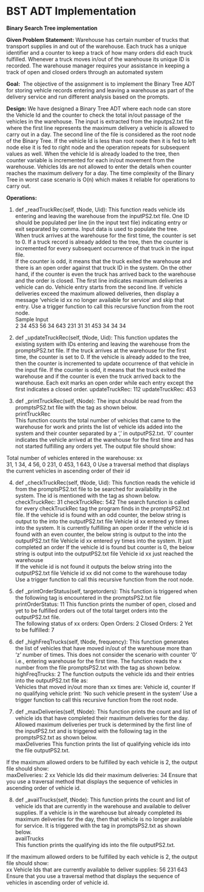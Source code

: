 # BST ADT Implementation
**Binary Search Tree implementation**

**Given Problem Statement:**
Warehouse has certain number of trucks that transport supplies in and out of the warehouse. Each truck has a unique identifier and a counter to keep a track of how many orders did each truck fulfilled. Whenever a truck moves in/out of the warehouse its unique ID is recorded. The  warehouse  manager  requires  your  assistance  in  keeping  a  track  of  open  and  closed  orders through an automated system

**Goal:** 
The objective of the assignment is to implement the Binary Tree ADT for storing vehicle records entering and leaving a warehouse as part of the delivery service and run different analysis based on the prompts.

**Design:**
We have designed a Binary Tree ADT where each node can store the Vehicle Id and the counter to check the total in/out passage of the vehicles in the warehouse. The input is extracted from the inputps2.txt file where the first line represents the maximum delivery a vehicle is allowed to carry out in a day. The second line of the file is considered as the root node of the Binary Tree. If the vehicle Id is less than root node then it is fed to left node else it is fed to right node and the operation repeats for subsequent values as well. When the vehicle Id is already loaded to the tree, then counter variable is incremented for each in/out movement from the warehouse. Vehicles Ids are not allowed to enter the details when counter reaches the maximum delivery for a day. The time complexity of the Binary Tree in worst case scenario is O(n) which makes it reliable for operations to carry out.

**Operations:**

1. def _readTruckRec(self, tNode, Uid): This function reads vehicle ids entering and leaving 
the warehouse from the inputPS2.txt file. One ID should be populated per line (in the input 
text file) indicating entry or exit separated by comma. Input data is used to populate the tree.  
When truck arrives at the warehouse for the first time, the counter is set to 0. If a truck record 
is already added to the tree, then the counter is incremented for every subsequent occurrence 
of that truck in the input file.  
If the counter is odd, it means that the truck exited the warehouse and there is an open order 
against that truck ID in the system. On the other hand, if the counter is even the truck has 
arrived back to the warehouse and the order is closed. 
The  first  line  indicates  maximum  deliveries  a  vehicle  can  do.  Vehicle  entry  starts  from  the 
second  line.  If  vehicle  deliveries  exceed  the  maximum  allowed  deliveries,  then  display  a 
message ‘vehicle id xx no longer available for service’ and skip that entry. 
Use a trigger function to call this recursive function from the root node.  
Sample Input  
2 
34 
453 
56 
34 
643 
231 
31 
31 
453 
34 
34 
34 
 
2. def _updateTruckRec(self, tNode, Uid): This function updates the existing system with IDs 
entering and leaving the warehouse from the promptsPS2.txt file. If the truck arrives at the 
warehouse for the first time, the counter is set to 0. If the vehicle is already added to the tree, 
then the counter is incremented to update occurrence of that vehicle in the input file. If the 
counter is odd, it means that the truck exited the warehouse and if the counter is even the 
truck arrived back to the warehouse. Each exit marks an open order while each entry except 
the first indicates a closed order. 
updateTruckRec: 112 
updateTruckRec: 453 
 
3. def  _printTruckRec(self,  tNode):  The  input  should  be  read  from  the  promptsPS2.txt  file 
with the tag as shown below.  
printTruckRec  
This function counts the total number of vehicles that came to the warehouse for work and 
prints the list of vehicle ids added into the system and their counter separated by a ‘,’ in 
outputPS2.txt. ‘0’ counter indicates the vehicle arrived at the warehouse for the first time and 
has not started fulfilling any orders yet. The output file should show:  
 
Total number of vehicles entered in the warehouse: xx     
31, 1 
34, 4 
56, 0 
231, 0 
453, 1 
643, 0 
Use a traversal method that displays the current vehicles in ascending order of their id 
 
4. def _checkTruckRec(self, tNode, Uid): This function reads the vehicle id from the 
promptsPS2.txt file to be searched for availability in the system. The id is mentioned with the 
tag as shown below.  
checkTruckRec: 31 
checkTruckRec: 542 
The  search  function  is  called  for  every  checkTruckRec  tag  the  program  finds  in  the 
promptsPS2.txt file. 
If  the  vehicle  id  is  found  with  an  odd  counter,  the  below  string  is  output  to  the  into  the 
outputPS2.txt file 
Vehicle id xx entered yy times into the system. It is currently fulfilling an open order 
If  the  vehicle  id  is  found  with  an  even  counter,  the  below  string  is  output  to  the  into  the 
outputPS2.txt file 
Vehicle id xx entered yy times into the system. It just completed an order 
If the vehicle id is found but counter is 0, the below string is output into the outputPS2.txt file 
Vehicle id xx just reached the warehouse  
If the vehicle id is not found it outputs the below string into the outputPS2.txt file 
Vehicle id xx did not come to the warehouse today 
Use a trigger function to call this recursive function from the root node.  
 
5. def _printOrderStatus(self, targetorders): This function is triggered when the following tag 
is encountered in the promptsPS2.txt file 
printOrderStatus: 11 
This function prints the number of open, closed and yet to be fulfilled orders out of the total 
target orders into the outputPS2.txt file.  
The following status of xx orders: 
Open Orders: 2 
Closed Orders: 2 
Yet to be fulfilled: 7 
 
6. def _highFreqTrucks(self, tNode, frequency): This function generates the list of vehicles 
that have moved in/out of the warehouse more than ‘z’ number of times. This does not 
consider the scenario with counter ‘0’ i.e., entering warehouse for the first time. The function 
reads the x number from the file promptsPS2.txt with the tag as shown below.  
highFreqTrucks: 2 
The function outputs the vehicle ids and their entries into the outputPS2.txt file as:  
Vehicles that moved in/out more than xx times are: 
Vehicle id, counter 
If no qualifying vehicle print: ‘No such vehicle present in the system’ 
Use a trigger function to call this recursive function from the root node.  
 
7. def  _maxDeliveries(self, tNode):  This function prints the count  and  list of  vehicle  ids that 
have completed their maximum deliveries for the day. Allowed maximum deliveries per truck 
is determined by the first line of the inputPS2.txt and is triggered with the following tag in the 
promptsPS2.txt as shown below.  
maxDeliveries 
This function prints the list of qualifying vehicle ids into the file outputPS2.txt.  
 
If the maximum allowed orders to be fulfilled by each vehicle is 2, the output file should show:  
maxDeliveries: 2 
xx Vehicle Ids did their maximum deliveries: 
34 
Ensure that you use a traversal method that displays the sequence of vehicles in ascending 
order of vehicle id.  
 
8. def _availTrucks(self, tNode): This function prints the count and list of vehicle ids that are 
currently in the warehouse and available to deliver supplies. If a vehicle is in the warehouse 
but  already  completed  its  maximum  deliveries  for  the  day,  then  that  vehicle  is  no  longer 
available for service. It is triggered with the tag in promptsPS2.txt as shown below.  
availTrucks  
This function prints the qualifying ids into the file outputPS2.txt.  
 
If the maximum allowed orders to be fulfilled by each vehicle is 2, the output file should show:  
xx Vehicle Ids that are currently available to deliver supplies: 
56 
231 
643 
Ensure that you use a traversal method that displays the sequence of vehicles in ascending 
order of vehicle id.
